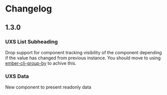 # Changelog

## 1.3.0

### UXS List Subheading

Drop support for component tracking visibility of the component depending if the value has changed from previous instance. You should move to using [ember-cli-group-by](https://www.npmjs.com/package/ember-cli-group-by) to achive this.

### UXS Data

New component to present readonly data
